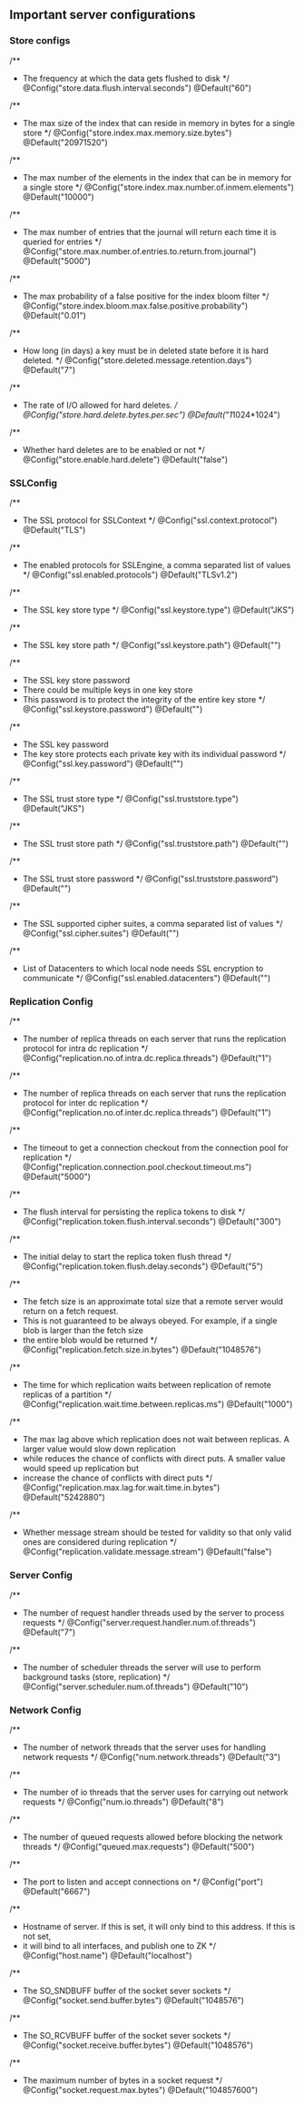 ## Important server configurations

### Store configs
  /**
   * The frequency at which the data gets flushed to disk
   */
  @Config("store.data.flush.interval.seconds")
  @Default("60")

  /**
   * The max size of the index that can reside in memory in bytes for a single store
   */
  @Config("store.index.max.memory.size.bytes")
  @Default("20971520")

  /**
   * The max number of the elements in the index that can be in memory for a single store
   */
  @Config("store.index.max.number.of.inmem.elements")
  @Default("10000")

  /**
   * The max number of entries that the journal will return each time it is queried for entries
   */
  @Config("store.max.number.of.entries.to.return.from.journal")
  @Default("5000")

  /**
   * The max probability of a false positive for the index bloom filter
   */
  @Config("store.index.bloom.max.false.positive.probability")
  @Default("0.01")

  /**
   * How long (in days) a key must be in deleted state before it is hard deleted.
   */
  @Config("store.deleted.message.retention.days")
  @Default("7")

  /**
   * The rate of I/O allowed for hard deletes.
   */
  @Config("store.hard.delete.bytes.per.sec")
  @Default("1*1024*1024")

  /**
   * Whether hard deletes are to be enabled or not
   */
  @Config("store.enable.hard.delete")
  @Default("false")

### SSLConfig

/**
   * The SSL protocol for SSLContext
   */
  @Config("ssl.context.protocol")
  @Default("TLS")

  /**
   * The enabled protocols for SSLEngine, a comma separated list of values
   */
  @Config("ssl.enabled.protocols")
  @Default("TLSv1.2")

  /**
   * The SSL key store type
   */
  @Config("ssl.keystore.type")
  @Default("JKS")

  /**
   * The SSL key store path
   */
  @Config("ssl.keystore.path")
  @Default("")

  /**
   * The SSL key store password
   * There could be multiple keys in one key store
   * This password is to protect the integrity of the entire key store
   */
  @Config("ssl.keystore.password")
  @Default("")

  /**
   * The SSL key password
   * The key store protects each private key with its individual password
   */
  @Config("ssl.key.password")
  @Default("")

  /**
   * The SSL trust store type
   */
  @Config("ssl.truststore.type")
  @Default("JKS")

  /**
   * The SSL trust store path
   */
  @Config("ssl.truststore.path")
  @Default("")

  /**
   * The SSL trust store password
   */
  @Config("ssl.truststore.password")
  @Default("")

  /**
   * The SSL supported cipher suites, a comma separated list of values
   */
  @Config("ssl.cipher.suites")
  @Default("")

  /**
   * List of Datacenters to which local node needs SSL encryption to communicate
   */
  @Config("ssl.enabled.datacenters")
  @Default("")

### Replication Config

  /**
   * The number of replica threads on each server that runs the replication protocol for intra dc replication
   */
  @Config("replication.no.of.intra.dc.replica.threads")
  @Default("1")

  /**
   * The number of replica threads on each server that runs the replication protocol for inter dc replication
   */
  @Config("replication.no.of.inter.dc.replica.threads")
  @Default("1")

  /**
   * The timeout to get a connection checkout from the connection pool for replication
   */
  @Config("replication.connection.pool.checkout.timeout.ms")
  @Default("5000")

  /**
   * The flush interval for persisting the replica tokens to disk
   */
  @Config("replication.token.flush.interval.seconds")
  @Default("300")

  /**
   * The initial delay to start the replica token flush thread
   */
  @Config("replication.token.flush.delay.seconds")
  @Default("5")

  /**
   * The fetch size is an approximate total size that a remote server would return on a fetch request.
   * This is not guaranteed to be always obeyed. For example, if a single blob is larger than the fetch size
   * the entire blob would be returned
   */
  @Config("replication.fetch.size.in.bytes")
  @Default("1048576")

  /**
   * The time for which replication waits between replication of remote replicas of a partition
   */
  @Config("replication.wait.time.between.replicas.ms")
  @Default("1000")

  /**
   * The max lag above which replication does not wait between replicas. A larger value would slow down replication
   * while reduces the chance of conflicts with direct puts. A smaller value would speed up replication but
   * increase the chance of conflicts with direct puts
   */
  @Config("replication.max.lag.for.wait.time.in.bytes")
  @Default("5242880")

  /**
   * Whether message stream should be tested for validity so that only valid ones are considered during replication
   */
  @Config("replication.validate.message.stream")
  @Default("false")

### Server Config
  /**
   * The number of request handler threads used by the server to process requests
   */
  @Config("server.request.handler.num.of.threads")
  @Default("7")

  /**
   * The number of scheduler threads the server will use to perform background tasks (store, replication)
   */
  @Config("server.scheduler.num.of.threads")
  @Default("10")

### Network Config

 /**
   * The number of network threads that the server uses for handling network requests
   */
  @Config("num.network.threads")
  @Default("3")

  /**
   * The number of io threads that the server uses for carrying out network requests
   */
  @Config("num.io.threads")
  @Default("8")

  /**
   * The number of queued requests allowed before blocking the network threads
   */
  @Config("queued.max.requests")
  @Default("500")

  /**
   * The port to listen and accept connections on
   */
  @Config("port")
  @Default("6667")

  /**
   * Hostname of server. If this is set, it will only bind to this address. If this is not set,
   * it will bind to all interfaces, and publish one to ZK
   */
  @Config("host.name")
  @Default("localhost")

  /**
   * The SO_SNDBUFF buffer of the socket sever sockets
   */
  @Config("socket.send.buffer.bytes")
  @Default("1048576")

  /**
   * The SO_RCVBUFF buffer of the socket sever sockets
   */
  @Config("socket.receive.buffer.bytes")
  @Default("1048576")

  /**
   * The maximum number of bytes in a socket request
   */
  @Config("socket.request.max.bytes")
  @Default("104857600")